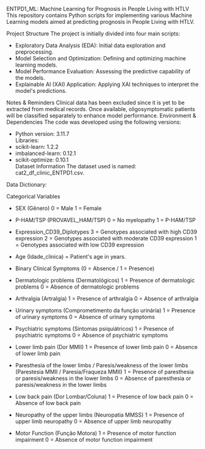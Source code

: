 ENTPD1_ML: Machine Learning for Prognosis in People Living with HTLV
This repository contains Python scripts for implementing various Machine Learning models aimed at predicting prognosis in People Living with HTLV.

Project Structure
The project is initially divided into four main scripts:
- Exploratory Data Analysis (EDA): Initial data exploration and preprocessing.
- Model Selection and Optimization: Defining and optimizing machine learning models.
- Model Performance Evaluation: Assessing the predictive capability of the models.
- Explainable AI (XAI) Application: Applying XAI techniques to interpret the model's predictions.


Notes & Reminders
Clinical data has been excluded since it is yet to be extracted from medical records.
Once available, oligosymptomatic patients will be classified separately to enhance model performance.
Environment & Dependencies
The code was developed using the following versions:


- Python version: 3.11.7  
Libraries:  
- scikit-learn: 1.2.2  
- imbalanced-learn: 0.12.1  
- scikit-optimize: 0.10.1  
Dataset Information
The dataset used is named: cat2_df_clinic_ENTPD1.csv.

Data Dictionary:

Categorical Variables
- SEX (Gênero)
0 = Male
1 = Female

- P-HAM/TSP (PROVAVEL_HAM/TSP)
0 = No myelopathy
1 = P-HAM/TSP

- Expression_CD39_Diplotypes
3 = Genotypes associated with high CD39 expression
2 = Genotypes associated with moderate CD39 expression
1 = Genotypes associated with low CD39 expression

- Age (Idade_clinica) = Patient's age in years.

- Binary Clinical Symptoms (0 = Absence / 1 = Presence)

- Dermatologic problems (Dermatológicos)
1 = Presence of dermatologic problems
0 = Absence of dermatologic problems
  
- Arthralgia (Artralgia)
1 = Presence of arthralgia
0 = Absence of arthralgia
  
- Urinary symptoms (Comprometimento da função urinária)
1 = Presence of urinary symptoms
0 = Absence of urinary symptoms
  
- Psychiatric symptoms (Sintomas psiquiátricos)
1 = Presence of psychiatric symptoms
0 = Absence of psychiatric symptoms
  
- Lower limb pain (Dor MMII)
1 = Presence of lower limb pain
0 = Absence of lower limb pain
  
- Paresthesia of the lower limbs / Paresis/weakness of the lower limbs (Parestesia MMII / Paresia/Fraqueza MMII)
1 = Presence of paresthesia or paresis/weakness in the lower limbs
0 = Absence of paresthesia or paresis/weakness in the lower limbs
  
- Low back pain (Dor Lombar/Coluna)
1 = Presence of low back pain
0 = Absence of low back pain
  
- Neuropathy of the upper limbs (Neuropatia MMSS)
1 = Presence of upper limb neuropathy
0 = Absence of upper limb neuropathy
  
- Motor Function (Função Motora)
1 = Presence of motor function impairment
0 = Absence of motor function impairment
